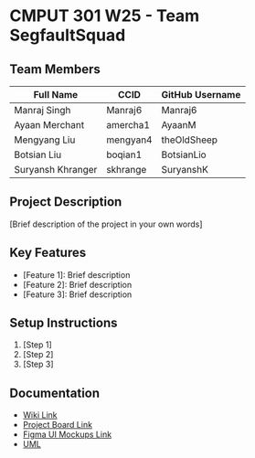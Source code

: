 # CMPUT 301 W25 - Team SegfaultSquad

## Team Members

| Full Name         | CCID     | GitHub Username |
|-------------------|----------|-----------------|
| Manraj Singh      | Manraj6  | Manraj6         |
| Ayaan Merchant    | amercha1 | AyaanM          |
| Mengyang Liu      | mengyan4 | theOldSheep     |
| Botsian Liu       | boqian1  | BotsianLio      |
| Suryansh Khranger | skhrange | SuryanshK       |

## Project Description

[Brief description of the project in your own words]

## Key Features

- [Feature 1]: Brief description
- [Feature 2]: Brief description
- [Feature 3]: Brief description

## Setup Instructions

1. [Step 1]
2. [Step 2]
3. [Step 3]

## Documentation

- [Wiki Link](https://github.com/cmput301-w25/project-segfaultsquad/wiki)
- [Project Board Link](https://github.com/orgs/cmput301-w25/projects/68)
- [Figma UI Mockups Link](https://www.figma.com/design/ob277lG6lxcrZVLl0vFxxW/Project-Part-2?node-id=0-1&t=DYVm9AYnlNMVs85b-1)
- [UML](https://github.com/cmput301-w25/project-segfaultsquad/blob/main/docs/UML-Part-4.png)
